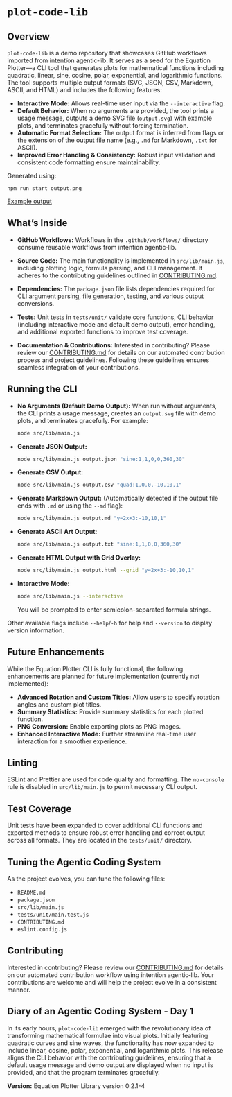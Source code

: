 # `plot-code-lib`

## Overview

`plot-code-lib` is a demo repository that showcases GitHub workflows imported from intentïon agentic‑lib. It serves as a seed for the Equation Plotter—a CLI tool that generates plots for mathematical functions including quadratic, linear, sine, cosine, polar, exponential, and logarithmic functions. The tool supports multiple output formats (SVG, JSON, CSV, Markdown, ASCII, and HTML) and includes the following features:

- **Interactive Mode:** Allows real-time user input via the `--interactive` flag.
- **Default Behavior:** When no arguments are provided, the tool prints a usage message, outputs a demo SVG file (`output.svg`) with example plots, and terminates gracefully without forcing termination.
- **Automatic Format Selection:** The output format is inferred from flags or the extension of the output file name (e.g., `.md` for Markdown, `.txt` for ASCII).
- **Improved Error Handling & Consistency:** Robust input validation and consistent code formatting ensure maintainability.

Generated using:
```
npm run start output.png
```
[Example output](examples/output.png)

## What’s Inside

- **GitHub Workflows:**
  Workflows in the `.github/workflows/` directory consume reusable workflows from intentïon agentic‑lib.

- **Source Code:**
  The main functionality is implemented in `src/lib/main.js`, including plotting logic, formula parsing, and CLI management. It adheres to the contributing guidelines outlined in [CONTRIBUTING.md](CONTRIBUTING.md).

- **Dependencies:**
  The `package.json` file lists dependencies required for CLI argument parsing, file generation, testing, and various output conversions.

- **Tests:**
  Unit tests in `tests/unit/` validate core functions, CLI behavior (including interactive mode and default demo output), error handling, and additional exported functions to improve test coverage.

- **Documentation & Contributions:**
  Interested in contributing? Please review our [CONTRIBUTING.md](CONTRIBUTING.md) for details on our automated contribution process and project guidelines. Following these guidelines ensures seamless integration of your contributions.

## Running the CLI

- **No Arguments (Default Demo Output):**
  When run without arguments, the CLI prints a usage message, creates an `output.svg` file with demo plots, and terminates gracefully. For example:
  ```bash
  node src/lib/main.js
  ```

- **Generate JSON Output:**
  ```bash
  node src/lib/main.js output.json "sine:1,1,0,0,360,30"
  ```

- **Generate CSV Output:**
  ```bash
  node src/lib/main.js output.csv "quad:1,0,0,-10,10,1"
  ```

- **Generate Markdown Output:**
  (Automatically detected if the output file ends with `.md` or using the `--md` flag):
  ```bash
  node src/lib/main.js output.md "y=2x+3:-10,10,1"
  ```

- **Generate ASCII Art Output:**
  ```bash
  node src/lib/main.js output.txt "sine:1,1,0,0,360,30"
  ```

- **Generate HTML Output with Grid Overlay:**
  ```bash
  node src/lib/main.js output.html --grid "y=2x+3:-10,10,1"
  ```

- **Interactive Mode:**
  ```bash
  node src/lib/main.js --interactive
  ```
  You will be prompted to enter semicolon-separated formula strings.

Other available flags include `--help`/`-h` for help and `--version` to display version information.

## Future Enhancements

While the Equation Plotter CLI is fully functional, the following enhancements are planned for future implementation (currently not implemented):

- **Advanced Rotation and Custom Titles:** Allow users to specify rotation angles and custom plot titles.
- **Summary Statistics:** Provide summary statistics for each plotted function.
- **PNG Conversion:** Enable exporting plots as PNG images.
- **Enhanced Interactive Mode:** Further streamline real-time user interaction for a smoother experience.

## Linting

ESLint and Prettier are used for code quality and formatting. The `no-console` rule is disabled in `src/lib/main.js` to permit necessary CLI output.

## Test Coverage

Unit tests have been expanded to cover additional CLI functions and exported methods to ensure robust error handling and correct output across all formats. They are located in the `tests/unit/` directory.

## Tuning the Agentic Coding System

As the project evolves, you can tune the following files:

- `README.md`
- `package.json`
- `src/lib/main.js`
- `tests/unit/main.test.js`
- `CONTRIBUTING.md`
- `eslint.config.js`

## Contributing

Interested in contributing? Please review our [CONTRIBUTING.md](CONTRIBUTING.md) for details on our automated contribution workflow using intentïon agentic‑lib. Your contributions are welcome and will help the project evolve in a consistent manner.

## Diary of an Agentic Coding System - Day 1

In its early hours, `plot-code-lib` emerged with the revolutionary idea of transforming mathematical formulae into visual plots. Initially featuring quadratic curves and sine waves, the functionality has now expanded to include linear, cosine, polar, exponential, and logarithmic plots. This release aligns the CLI behavior with the contributing guidelines, ensuring that a default usage message and demo output are displayed when no input is provided, and that the program terminates gracefully.

**Version:** Equation Plotter Library version 0.2.1-4
